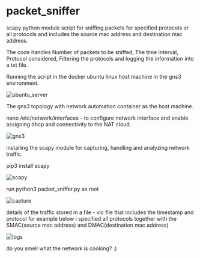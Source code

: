 # packet_sniffer
scapy python module script for sniffing packets for specified protocols or all protocols and includes the source mac address and destination mac address.

The code handles Number of packets to be sniffed, The time interval, Protocol considered, Filtering the protocols and logging the information into a txt file.

Running the script in the docker ubuntu linux host machine in the gns3 environment.





![ubuntu_server](https://user-images.githubusercontent.com/61822296/192036041-b2fb5819-107d-4782-9d56-9880e319bf0f.png)






The gns3 topology with network automation container as the host machine.

nano /etc/network/interfaces - to configure network interface and enable assigning dhcp and connectivity to the NAT cloud.

![gns3](https://user-images.githubusercontent.com/61822296/192082096-4fbd9c36-ff75-4ee9-b0c4-80643328a4bb.png)

installing the scapy module for capturing, handling and analyzing network traffic.

pip3 install scapy









![scapy](https://user-images.githubusercontent.com/61822296/192082374-6c8e9361-5f7f-4854-b835-a04ccb67cc3b.png)


run python3 packet_sniffer.py as root


![capture](https://user-images.githubusercontent.com/61822296/192082383-1d440de1-aa63-41c1-8d70-9b9b513e5a33.png)


details of the traffic stored in a file - vic file that includes the timestamp and protocol for example below i specified all protocols together with the SMAC(source mac address) and DMAC(destination mac address) 

![logs](https://user-images.githubusercontent.com/61822296/192082382-ee09f292-7479-42c1-87fd-4dbd576ab2c0.png)





do you smell what the network is cooking? :)
